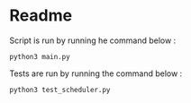 # Readme

Script is run by running he command below :

	python3 main.py

Tests are run by running the command below :

	python3 test_scheduler.py
